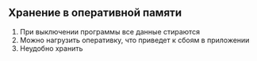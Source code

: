 ## Хранение в оперативной памяти
1. При выключении программы все данные стираются
2. Можно нагрузить оперативку, что приведет к сбоям в приложении
3. Неудобно хранить
